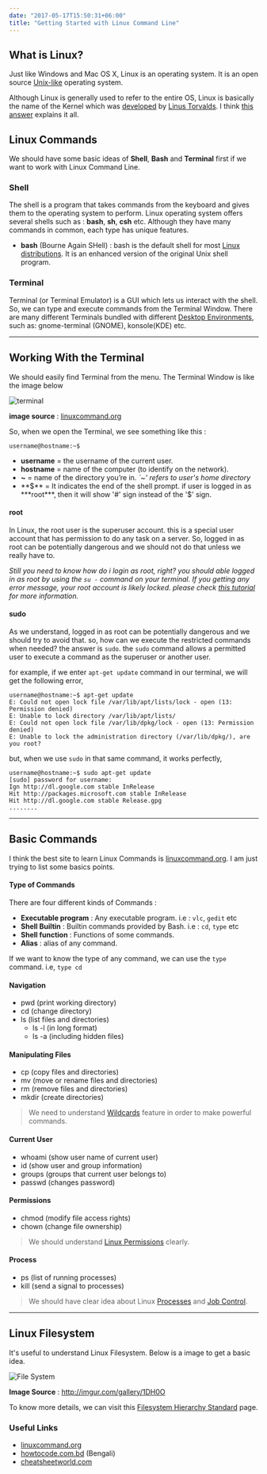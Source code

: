 ```yaml
---
date: "2017-05-17T15:50:31+06:00"
title: "Getting Started with Linux Command Line"
---
```


## What is Linux?

Just like Windows and Mac OS X, Linux is an operating system. It is an open source [Unix-like](https://en.wikipedia.org/wiki/Unix-like) operating system.

Although Linux is generally used to refer to the entire OS, Linux is basically the name of the Kernel which was [developed](https://github.com/torvalds/linux) by [Linus Torvalds](https://github.com/torvalds). I think [this answer](https://unix.stackexchange.com/a/94407) explains it all.

## Linux Commands

We should have some basic ideas of **Shell**, **Bash** and **Terminal** first if we want to work with Linux Command Line.

### Shell 

The shell is a program that takes commands from the keyboard and gives them to the operating system to perform. Linux operating system offers several shells such as : **bash**, **sh**, **csh** etc. Although they have many commands in common, each type has unique features.

- **bash** (Bourne Again SHell) : bash is the default shell for most [Linux distributions](https://en.wikipedia.org/wiki/List_of_Linux_distributions). It is an enhanced version of the original Unix shell program.

### Terminal

Terminal (or Terminal Emulator) is a GUI which lets us interact with the shell. So, we can type and execute commands from the Terminal Window. There are many different Terminals bundled with different [Desktop Environments](https://en.wikipedia.org/wiki/Desktop_environment), such as: gnome-terminal (GNOME), konsole(KDE) etc.

---

## Working With the Terminal

We should easily find Terminal from the menu. The Terminal Window is like the image below

![terminal](http://linuxcommand.org/images/Screenshot-Terminal.png "Terminal")

**image source** : [linuxcommand.org](http://linuxcommand.org/images/Screenshot-Terminal.png)

So, when we open the Terminal, we see something like this :
```
username@hostname:~$ 
```

- **username** = the username of the current user.
- **hostname** = name of the computer (to identify on the network).
- **~** = name of the directory you’re in. *`~' refers to user's home directory*
- **$** =  It indicates the end of the shell prompt. if user is logged in as ***root***, then it will show '#' sign instead of the '$' sign. 

#### root

In Linux, the root user is the superuser account. this is a special user account that has permission to do any task on a server. So, logged in as root can be potentially dangerous and we should not do that unless we really have to.

*Still you need to know how do i login as root, right? you should able logged in as root by using the `su -` command on your terminal. If you getting any error message, your root account is likely locked. please check [this tutorial](http://www.wikihow.com/Become-Root-in-Linux) for more information.*	


#### sudo

As we understand, logged in as root can be potentially dangerous and we should try to avoid that. so, how can we execute the restricted commands when needed? the answer is `sudo`. the `sudo` command allows a permitted user to execute a command as the superuser or another user.

for example, if we enter `apt-get update` command in our terminal, we will get the following error,

```
username@hostname:~$ apt-get update
E: Could not open lock file /var/lib/apt/lists/lock - open (13: Permission denied)
E: Unable to lock directory /var/lib/apt/lists/
E: Could not open lock file /var/lib/dpkg/lock - open (13: Permission denied)
E: Unable to lock the administration directory (/var/lib/dpkg/), are you root?
```

but, when we use `sudo` in that same command, it works perfectly,

```
username@hostname:~$ sudo apt-get update
[sudo] password for username: 
Ign http://dl.google.com stable InRelease
Hit http://packages.microsoft.com stable InRelease                             
Hit http://dl.google.com stable Release.gpg  
........
```

---

## Basic Commands

I think the best site to learn Linux Commands is [linuxcommand.org](http://linuxcommand.org/lc3_lts0060.php). I am just trying to list some basics points.

#### Type of Commands

There are four different kinds of Commands :

- **Executable program** : Any executable program. i.e : `vlc`, `gedit` etc
- **Shell Builtin** : Builtin commands provided by Bash. i.e : `cd`, `type` etc
- **Shell function** : Functions of some commands. 
- **Alias** : alias of any command.

If we want to know the type of any command, we can use the `type` command. i.e, `type cd`


#### Navigation  
- pwd (print working directory)
- cd (change directory) 
- ls (list files and directories)
  - ls -l (in long format)
  - ls -a (including hidden files)

#### Manipulating Files
- cp (copy files and directories)
- mv (move or rename files and directories)
- rm (remove files and directories)
- mkdir (create directories)

> We need to understand [Wildcards](http://linuxcommand.org/lc3_lts0050.php) feature in order to make powerful commands.

#### Current User
- whoami (show user name of current user)
- id (show user and group information)
- groups (groups that current user belongs to)
- passwd (changes password)


#### Permissions
- chmod (modify file access rights)
- chown (change file ownership)

> We should understand [Linux Permissions](https://www.digitalocean.com/community/tutorials/an-introduction-to-linux-permissions) clearly.

#### Process
- ps (list of running processes)
- kill (send a signal to processes)

> We should have clear idea about Linux [Processes](http://www.tldp.org/LDP/tlk/kernel/processes.html) and [Job Control](http://linuxcommand.org/lc3_lts0100.php).

---

## Linux Filesystem

It's useful to understand Linux Filesystem. Below is a image to get a basic idea.

![File System](http://i.imgur.com/T6T0sRW.png "File System")

**Image Source** : http://imgur.com/gallery/1DH0O

To know more details, we can visit this [Filesystem Hierarchy Standard](http://www.pathname.com/fhs/pub/fhs-2.3.html) page.


### Useful Links

- [linuxcommand.org](http://linuxcommand.org)
- [howtocode.com.bd](http://sh.howtocode.com.bd) (Bengali)
- [cheatsheetworld.com](http://cheatsheetworld.com/programming/unix-linux-cheat-sheet/)